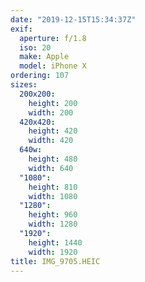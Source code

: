 ```yaml
---
date: "2019-12-15T15:34:37Z"
exif:
  aperture: f/1.8
  iso: 20
  make: Apple
  model: iPhone X
ordering: 107
sizes:
  200x200:
    height: 200
    width: 200
  420x420:
    height: 420
    width: 420
  640w:
    height: 480
    width: 640
  "1080":
    height: 810
    width: 1080
  "1280":
    height: 960
    width: 1280
  "1920":
    height: 1440
    width: 1920
title: IMG_9705.HEIC
---
```

